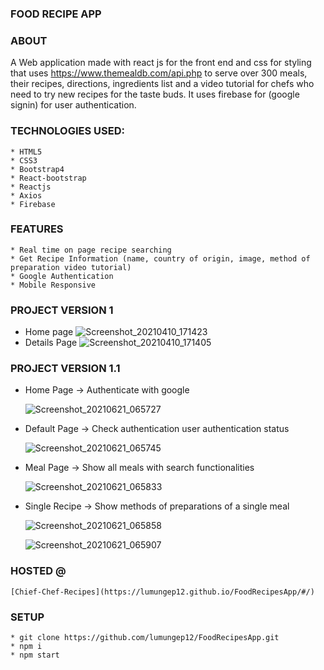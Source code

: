 ### FOOD RECIPE APP

### ABOUT

A Web application made with react js for the front end and css for styling that
uses https://www.themealdb.com/api.php to serve over 300 meals, their recipes,
directions, ingredients list and a video tutorial for chefs who need to try new
recipes for the taste buds. It uses firebase for (google signin) for user
authentication.

### TECHNOLOGIES USED:

    * HTML5
    * CSS3
    * Bootstrap4
    * React-bootstrap
    * Reactjs
    * Axios
    * Firebase

### FEATURES

    * Real time on page recipe searching
    * Get Recipe Information (name, country of origin, image, method of preparation video tutorial)
    * Google Authentication
    * Mobile Responsive

### PROJECT VERSION 1

-   Home page
    ![Screenshot_20210410_171423](https://user-images.githubusercontent.com/58906058/114272672-9b3ed680-9a06-11eb-82ab-2b64ff1223bf.png)
-   Details Page
    ![Screenshot_20210410_171405](https://user-images.githubusercontent.com/58906058/114272674-a0038a80-9a06-11eb-9322-1d49630aee9b.png)

### PROJECT VERSION 1.1

-   Home Page -> Authenticate with google

    ![Screenshot_20210621_065727](https://user-images.githubusercontent.com/58906058/122705574-8fad2e80-d245-11eb-9e85-58c7eec5b269.png)

-   Default Page -> Check authentication user authentication status

    ![Screenshot_20210621_065745](https://user-images.githubusercontent.com/58906058/122705805-f4688900-d245-11eb-9749-5c26f72e3a0a.png)

-   Meal Page -> Show all meals with search functionalities

    ![Screenshot_20210621_065833](https://user-images.githubusercontent.com/58906058/122705843-064a2c00-d246-11eb-9854-03ea3e61bcab.png)

-   Single Recipe -> Show methods of preparations of a single meal

    ![Screenshot_20210621_065858](https://user-images.githubusercontent.com/58906058/122705921-2ed22600-d246-11eb-9d1d-c01311190706.png)

    ![Screenshot_20210621_065907](https://user-images.githubusercontent.com/58906058/122705927-309be980-d246-11eb-941a-2b28153719a4.png)

### HOSTED @

    [Chief-Chef-Recipes](https://lumungep12.github.io/FoodRecipesApp/#/)

### SETUP

    * git clone https://github.com/lumungep12/FoodRecipesApp.git
    * npm i
    * npm start
